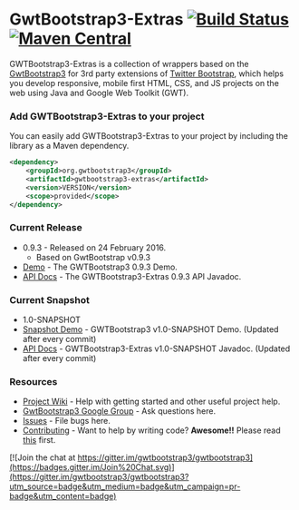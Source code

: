 # GwtBootstrap3-Extras [![Build Status](https://travis-ci.org/gwtbootstrap3/gwtbootstrap3-extras.svg?branch=master)](https://travis-ci.org/gwtbootstrap3/gwtbootstrap3-extras) [![Maven Central](https://maven-badges.herokuapp.com/maven-central/org.gwtbootstrap3/gwtbootstrap3-extras/badge.svg?style=flat-square)](https://maven-badges.herokuapp.com/maven-central/org.gwtbootstrap3/gwtbootstrap3-extras/)

GWTBootstrap3-Extras is a collection of wrappers based on the [GwtBootstrap3](https://github.com/gwtbootstrap3/gwtbootstrap3) for 3rd party extensions of [Twitter Bootstrap](http://getbootstrap.com/), which helps you develop responsive, mobile first HTML, CSS, and JS projects on the web using Java and Google Web Toolkit (GWT). 

### Add GWTBootstrap3-Extras to your project
You can easily add GWTBootstrap3-Extras to your project by including the library as a Maven dependency.

```xml
<dependency>
    <groupId>org.gwtbootstrap3</groupId>
    <artifactId>gwtbootstrap3-extras</artifactId>
    <version>VERSION</version>
    <scope>provided</scope>
</dependency>
```
### Current Release
* 0.9.3 - Released on 24 February 2016. 
  * Based on GwtBootstrap v0.9.3
* [Demo](http://gwtbootstrap3.github.io/gwtbootstrap3-demo/) - The GWTBootstrap3 0.9.3 Demo.
* [API Docs](http://gwtbootstrap3.github.io/gwtbootstrap3-demo/extras-apidocs) - The GWTBootstrap3-Extras 0.9.3 API Javadoc.

### Current Snapshot
* 1.0-SNAPSHOT
* [Snapshot Demo](http://gwtbootstrap3.github.io/gwtbootstrap3-demo/snapshot) - GWTBootstrap3 v1.0-SNAPSHOT Demo. (Updated after every commit)
* [API Docs](http://gwtbootstrap3.github.io/gwtbootstrap3-demo/snapshot/extras-apidocs) - GWTBootstrap3-Extras v1.0-SNAPSHOT Javadoc. (Updated after every commit)

### Resources
* [Project Wiki](https://github.com/gwtbootstrap3/gwtbootstrap3-extras/wiki) - Help with getting started and other useful project help.
* [GwtBootstrap3 Google Group](https://groups.google.com/forum/?fromgroups#!forum/gwtbootstrap3) - Ask questions here.
* [Issues](https://github.com/gwtbootstrap3/gwtbootstrap3-extras/issues) - File bugs here.
* [Contributing](https://github.com/gwtbootstrap3/gwtbootstrap3/wiki/Contributing) - Want to help by writing code?  **Awesome!!**  Please read [this](https://github.com/gwtbootstrap3/gwtbootstrap3/wiki/Contributing) first.

[![Join the chat at https://gitter.im/gwtbootstrap3/gwtbootstrap3](https://badges.gitter.im/Join%20Chat.svg)](https://gitter.im/gwtbootstrap3/gwtbootstrap3?utm_source=badge&utm_medium=badge&utm_campaign=pr-badge&utm_content=badge)

